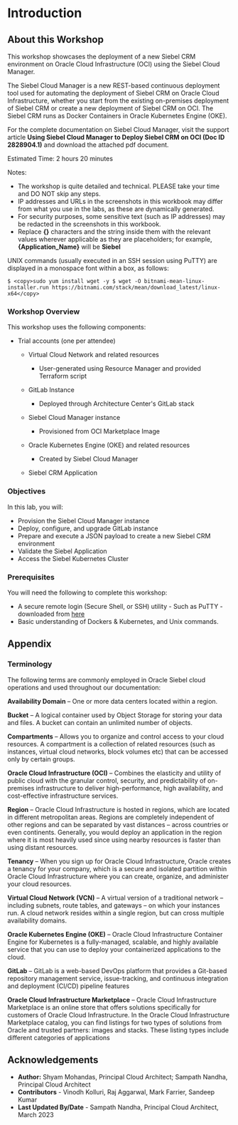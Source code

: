# Introduction

## About this Workshop

This workshop showcases the deployment of a new Siebel CRM environment on Oracle Cloud Infrastructure (OCI) using the Siebel Cloud Manager.

The Siebel Cloud Manager is a new REST-based continuous deployment tool used for automating the deployment of Siebel CRM on Oracle Cloud Infrastructure, whether you start from the existing on-premises deployment of Siebel CRM or create a new deployment of Siebel CRM on OCI. The Siebel CRM runs as Docker Containers in Oracle Kubernetes Engine (OKE).

For the complete documentation on Siebel Cloud Manager, visit the support article **Using Siebel Cloud Manager to Deploy Siebel CRM on OCI (Doc ID 2828904.1)** and download the attached pdf document. 

Estimated Time: 2 hours 20 minutes

Notes:

* The workshop is quite detailed and technical. PLEASE take your time and DO NOT skip any steps.
* IP addresses and URLs in the screenshots in this workbook may differ from what you use in the labs, as these are dynamically generated.
* For security purposes, some sensitive text (such as IP addresses) may be redacted in the screenshots in this workbook.
* Replace **{}** characters and the string inside them with the relevant values wherever applicable as they are placeholders; for example, **{Application_Name}** will be **Siebel**


UNIX commands (usually executed in an SSH session using PuTTY) are displayed in a monospace font within a box, as follows:

```
$ <copy>sudo yum install wget -y $ wget -O bitnami-mean-linux-installer.run https://bitnami.com/stack/mean/download_latest/linux-x64</copy>
```

### Workshop Overview

This workshop uses the following components:

* Trial accounts (one per attendee)

  - Virtual Cloud Network and related resources
    - User-generated using Resource Manager and provided Terraform script

  - GitLab Instance
    - Deployed through Architecture Center's GitLab stack

  - Siebel Cloud Manager instance
    - Provisioned from OCI Marketplace Image

  - Oracle Kubernetes Engine (OKE) and related resources
    - Created by Siebel Cloud Manager

  - Siebel CRM Application


### Objectives

In this lab, you will:
* Provision the Siebel Cloud Manager instance
* Deploy, configure, and upgrade GitLab instance
* Prepare and execute a JSON payload to create a new Siebel CRM environment
* Validate the Siebel Application
* Access the Siebel Kubernetes Cluster


### Prerequisites

You will need the following to complete this workshop:

* A secure remote login (Secure Shell, or SSH) utility
        - Such as PuTTY - downloaded from [here](https://www.ssh.com/ssh/putty/download)
* Basic understanding of Dockers & Kubernetes, and Unix commands.

## Appendix
### Terminology

The following terms are commonly employed in Oracle Siebel cloud operations and used throughout our documentation:

**Availability Domain** – One or more data centers located within a region.

**Bucket** – A logical container used by Object Storage for storing your data and files. A bucket can contain an unlimited number of objects.

**Compartments** – Allows you to organize and control access to your cloud resources. A compartment is a collection of related resources (such as instances, virtual cloud networks, block volumes etc) that can be accessed only by certain groups.

**Oracle Cloud Infrastructure (OCI)** – Combines the elasticity and utility of public cloud with the granular control, security, and predictability of on-premises infrastructure to deliver high-performance, high availability, and cost-effective infrastructure services.

**Region** – Oracle Cloud Infrastructure is hosted in regions, which are located in different metropolitan areas. Regions are completely independent of other regions and can be separated by vast distances – across countries or even continents. Generally, you would deploy an application in the region where it is most heavily used since using nearby resources is faster than using distant resources.

**Tenancy** – When you sign up for Oracle Cloud Infrastructure, Oracle creates a tenancy for your company, which is a secure and isolated partition within Oracle Cloud Infrastructure where you can create, organize, and administer your cloud resources.

**Virtual Cloud Network (VCN)** – A virtual version of a traditional network – including subnets, route tables, and gateways – on which your instances run. A cloud network resides within a single region, but can cross multiple availability domains.

**Oracle Kubernetes Engine (OKE)** – Oracle Cloud Infrastructure Container Engine for Kubernetes is a fully-managed, scalable, and highly available service that you can use to deploy your containerized applications to the cloud.

**GitLab** – GitLab is a web-based DevOps platform that provides a Git-based repository management service, issue-tracking, and continuous integration and deployment (CI/CD) pipeline features

**Oracle Cloud Infrastructure Marketplace** – Oracle Cloud Infrastructure Marketplace is an online store that offers solutions specifically for customers of Oracle Cloud Infrastructure. In the Oracle Cloud Infrastructure Marketplace catalog, you can find listings for two types of solutions from Oracle and trusted partners: images and stacks. These listing types include different categories of applications

## Acknowledgements

* **Author:** Shyam Mohandas, Principal Cloud Architect; Sampath Nandha, Principal Cloud Architect
* **Contributors** - Vinodh Kolluri, Raj Aggarwal, Mark Farrier, Sandeep Kumar
* **Last Updated By/Date** - Sampath Nandha, Principal Cloud Architect, March 2023
